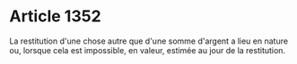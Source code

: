# Article 1352

La restitution d'une chose autre que d'une somme d'argent a lieu en nature ou, lorsque cela est impossible, en valeur, estimée au jour de la restitution.